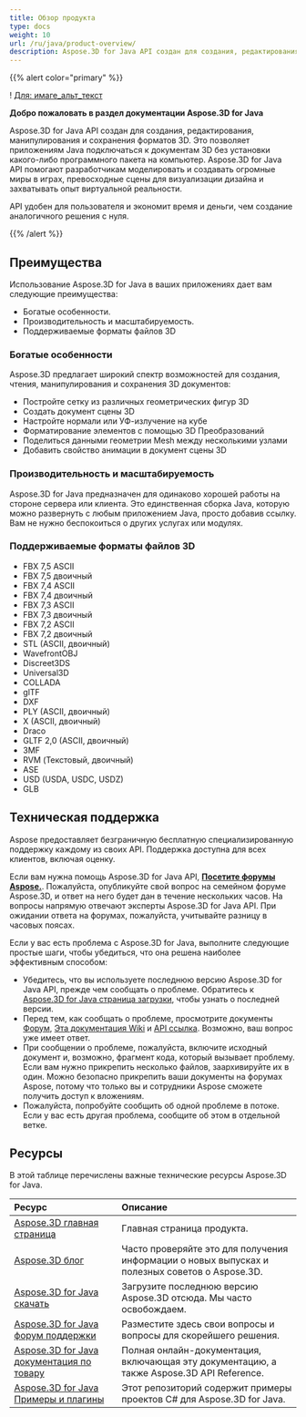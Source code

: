 ```yaml
---
title: Обзор продукта
type: docs
weight: 10
url: /ru/java/product-overview/
description: Aspose.3D for Java API создан для создания, редактирования, манипулирования и сохранения форматов 3D. Это позволяет приложениям Java подключаться к документам 3D без установки какого-либо программного пакета на компьютер. Aspose.3D for Java API помогают разработчикам моделировать и создавать огромные миры в играх, превосходные сцены для визуализации дизайна и захватывать опыт виртуальной реальности.
---
```

{{% alert color="primary" %}} 

! [Для: имаге_альт_текст](product-overview_1)

**Добро пожаловать в раздел документации Aspose.3D for Java**

Aspose.3D for Java API создан для создания, редактирования, манипулирования и сохранения форматов 3D. Это позволяет приложениям Java подключаться к документам 3D без установки какого-либо программного пакета на компьютер. Aspose.3D for Java API помогают разработчикам моделировать и создавать огромные миры в играх, превосходные сцены для визуализации дизайна и захватывать опыт виртуальной реальности.

API удобен для пользователя и экономит время и деньги, чем создание аналогичного решения с нуля.

{{% /alert %}} 
##  **Преимущества**
Использование Aspose.3D for Java в ваших приложениях дает вам следующие преимущества:

- Богатые особенности.
- Производительность и масштабируемость.
- Поддерживаемые форматы файлов 3D
###  **Богатые особенности**
Aspose.3D предлагает широкий спектр возможностей для создания, чтения, манипулирования и сохранения 3D документов:

- Постройте сетку из различных геометрических фигур 3D
- Создать документ сцены 3D
- Настройте нормали или УФ-излучение на кубе
- Форматирование элементов с помощью 3D Преобразований
- Поделиться данными геометрии Mesh между несколькими узлами
- Добавить свойство анимации в документ сцены 3D
###  **Производительность и масштабируемость**
Aspose.3D for Java предназначен для одинаково хорошей работы на стороне сервера или клиента. Это единственная сборка Java, которую можно развернуть с любым приложением Java, просто добавив ссылку. Вам не нужно беспокоиться о других услугах или модулях.
###  **Поддерживаемые форматы файлов 3D**
- FBX 7,5 ASCII
- FBX 7,5 двоичный
- FBX 7,4 ASCII
- FBX 7,4 двоичный
- FBX 7,3 ASCII
- FBX 7,3 двоичный
- FBX 7,2 ASCII
- FBX 7,2 двоичный
- STL (ASCII, двоичный)
- WavefrontOBJ
- Discreet3DS
- Universal3D
- COLLADA
- glTF
- DXF
- PLY (ASCII, двоичный)
- X (ASCII, двоичный)
- Draco
- GLTF 2,0 (ASCII, двоичный)
- 3MF
- RVM (Текстовый, двоичный)
- ASE
- USD (USDA, USDC, USDZ)
- GLB
##  **Техническая поддержка**
Aspose предоставляет безграничную бесплатную специализированную поддержку каждому из своих API. Поддержка доступна для всех клиентов, включая оценку.

Если вам нужна помощь Aspose.3D for Java API, [**Посетите форумы Aspose.**](https://forum.aspose.com/). Пожалуйста, опубликуйте свой вопрос на семейном форуме Aspose.3D, и ответ на него будет дан в течение нескольких часов. На вопросы напрямую отвечают эксперты Aspose.3D for Java API. При ожидании ответа на форумах, пожалуйста, учитывайте разницу в часовых поясах.

Если у вас есть проблема с Aspose.3D for Java, выполните следующие простые шаги, чтобы убедиться, что она решена наиболее эффективным способом:

- Убедитесь, что вы используете последнюю версию Aspose.3D for Java API, прежде чем сообщать о проблеме. Обратитесь к [Aspose.3D for Java страница загрузки](https://repository.aspose.com/repo/com/aspose/aspose-3d/), чтобы узнать о последней версии.
- Перед тем, как сообщать о проблеме, просмотрите документы [Форум](https://forum.aspose.com/c/3d), [Эта документация Wiki](/3d/ru/java/) и [API ссылка](https://reference.aspose.com/3d/java). Возможно, ваш вопрос уже имеет ответ.
- При сообщении о проблеме, пожалуйста, включите исходный документ и, возможно, фрагмент кода, который вызывает проблему. Если вам нужно прикрепить несколько файлов, заархивируйте их в один. Можно безопасно прикрепить ваши документы на форумах Aspose, потому что только вы и сотрудники Aspose сможете получить доступ к вложениям.
- Пожалуйста, попробуйте сообщить об одной проблеме в потоке. Если у вас есть другая проблема, сообщите об этом в отдельной ветке.
##  **Ресурсы**
В этой таблице перечислены важные технические ресурсы Aspose.3D for Java.

|**Ресурс**|**Описание**|
| :- | :- |
|[Aspose.3D главная страница](https://products.aspose.com/3d/java/)|Главная страница продукта.|
|[Aspose.3D блог](https://blog.aspose.com/category/3d/)|Часто проверяйте это для получения информации о новых выпусках и полезных советов о Aspose.3D.|
|[Aspose.3D for Java скачать](https://repository.aspose.com/repo/com/aspose/aspose-3d/)|Загрузите последнюю версию Aspose.3D отсюда. Мы часто освобождаем.|
|[Aspose.3D for Java форум поддержки](https://forum.aspose.com/c/3d/18)|Разместите здесь свои вопросы и вопросы для скорейшего решения.|
|[Aspose.3D for Java документация по товару](/3d/ru/java/)|Полная онлайн-документация, включающая эту документацию, а также Aspose.3D API Reference.|
|[Aspose.3D for Java Примеры и плагины](https://github.com/aspose-3d/Aspose.3D-for-Java)|Этот репозиторий содержит примеры проектов C# для Aspose.3D for Java.|

